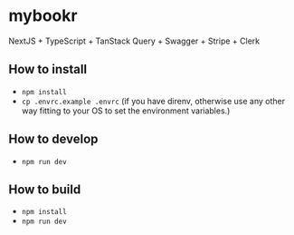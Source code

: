 # mybookr

NextJS + TypeScript + TanStack Query + Swagger + Stripe + Clerk

## How to install

- `npm install`
- `cp .envrc.example .envrc` (if you have direnv, otherwise use any other way fitting to your OS to set the environment variables.)

## How to develop

- `npm run dev`

## How to build

- `npm install`
- `npm run dev`
